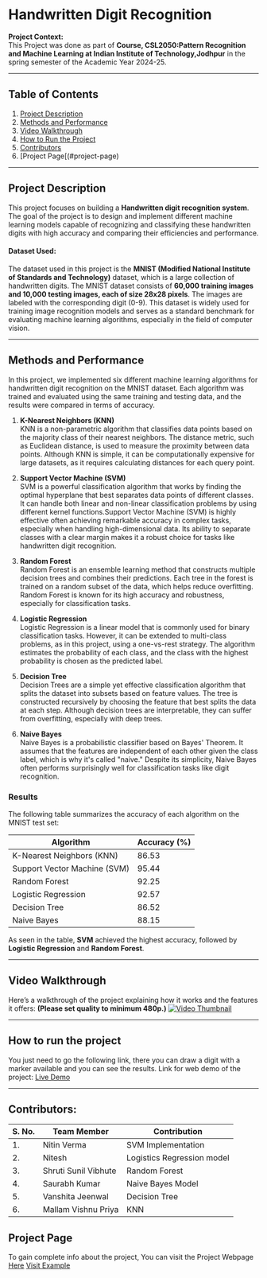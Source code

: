 # Handwritten Digit Recognition

**Project Context:**  
This Project was done as part of **Course, CSL2050:Pattern Recognition and Machine Learning at Indian Institute of Technology,Jodhpur** in the spring semester of the Academic Year 2024-25. 

---

## Table of Contents

1. [Project Description](#project-description)
2. [Methods and Performance](#methods-and-performance)
3. [Video Walkthrough](#video-walkthrough)
4. [How to Run the Project](#how-to-run-the-project)
5. [Contributors](#contributors)
6. [Project Page[(#project-page)

---

## Project Description

This project focuses on building a **Handwritten digit recognition system**. The goal of the project is to design and implement different machine learning models capable of recognizing and classifying these handwritten digits with high accuracy and comparing their efficiencies and performance.
#### Dataset Used:
The dataset used in this project is the **MNIST (Modified National Institute of Standards and Technology)** dataset, which is a large collection of handwritten digits. The MNIST dataset consists of **60,000 training images and 10,000 testing images, each of size 28x28 pixels**. The images are labeled with the corresponding digit (0-9). This dataset is widely used for training image recognition models and serves as a standard benchmark for evaluating machine learning algorithms, especially in the field of computer vision.

---

## Methods and Performance

In this project, we implemented six different machine learning algorithms for handwritten digit recognition on the MNIST dataset. Each algorithm was trained and evaluated using the same training and testing data, and the results were compared in terms of accuracy.

1. **K-Nearest Neighbors (KNN)**  
   KNN is a non-parametric algorithm that classifies data points based on the majority class of their nearest neighbors. The distance metric, such as Euclidean distance, is used to measure the proximity between data points. Although KNN is simple, it can be computationally expensive for large datasets, as it requires calculating distances for each query point.

2. **Support Vector Machine (SVM)**  
   SVM is a powerful classification algorithm that works by finding the optimal hyperplane that best separates data points of different classes. It can handle both linear and non-linear classification problems by using different kernel functions.Support Vector Machine (SVM) is highly effective often achieving remarkable accuracy in complex tasks, especially when handling high-dimensional data. Its ability to separate classes with a clear margin makes it a robust choice for tasks like handwritten digit recognition.

3. **Random Forest**  
   Random Forest is an ensemble learning method that constructs multiple decision trees and combines their predictions. Each tree in the forest is trained on a random subset of the data, which helps reduce overfitting. Random Forest is known for its high accuracy and robustness, especially for classification tasks.

4. **Logistic Regression**  
   Logistic Regression is a linear model that is commonly used for binary classification tasks. However, it can be extended to multi-class problems, as in this project, using a one-vs-rest strategy. The algorithm estimates the probability of each class, and the class with the highest probability is chosen as the predicted label.

5. **Decision Tree**  
   Decision Trees are a simple yet effective classification algorithm that splits the dataset into subsets based on feature values. The tree is constructed recursively by choosing the feature that best splits the data at each step. Although decision trees are interpretable, they can suffer from overfitting, especially with deep trees.

6. **Naive Bayes**  
   Naive Bayes is a probabilistic classifier based on Bayes' Theorem. It assumes that the features are independent of each other given the class label, which is why it's called "naive." Despite its simplicity, Naive Bayes often performs surprisingly well for classification tasks like digit recognition.

### Results

The following table summarizes the accuracy of each algorithm on the MNIST test set:

| Algorithm                | Accuracy (%) |
|--------------------------|--------------|
| K-Nearest Neighbors (KNN) | 86.53         |
| Support Vector Machine (SVM) | 95.44       |
| Random Forest            | 92.25       |
| Logistic Regression      | 92.57        |
| Decision Tree            | 86.52         |
| Naive Bayes              | 88.15         |

As seen in the table, **SVM** achieved the highest accuracy, followed by **Logistic Regression** and **Random Forest**. 




---

## Video Walkthrough

Here’s a walkthrough of the project explaining how it works and the features it offers:
**(Please set quality to minimum 480p.)**
[![Video Thumbnail](https://img.youtube.com/vi/GoP_YK_526g/0.jpg)](https://www.youtube.com/watch?v=GoP_YK_526g)


---
## How to run the project
You just need to go the following link, there you can draw a digit with a marker available and you can see the results.
Link for web demo of the project:
[Live Demo]()

---
## Contributors:
|S. No.|Team Member | Contribution| 
|--|--|--|
|1.| Nitin Verma| SVM Implementation | 
|2.|Nitesh |Logistics Regression model| 
|3.| Shruti Sunil Vibhute| Random Forest| 
|4.|Saurabh Kumar |Naive Bayes Model| 
|5.|Vanshita Jeenwal| Decision Tree| 
|6.|Mallam Vishnu Priya|KNN |

## Project Page
To gain complete info about the project, You can visit the Project Webpage [Here](https://nitesh0409.github.io/prml_project_page/)
<a href="https://example.com" target="_blank">Visit Example</a>


